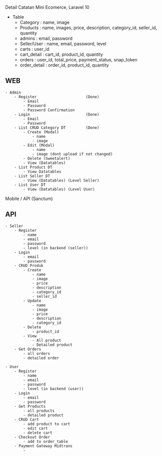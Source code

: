 Detail Catatan
Mini Ecomerce, Laravel 10
- Table
	- Category 		: name, image
	- Products 		: name, images, price, description, category_id, seller_id, quantity
	- admins 		: email, password
	- Seller/User 	: name, email, password, level
	- carts			: user_id
	- cart_detail	: cart_id, product_id, quantity
	- orders		: user_id, total_price, payment_status, snap_token
	- order_detail	: order_id, product_id, quantity

## WEB
	- Admin
		- Register						(Done)
			- Email
			- Password
			- Password Confirmation
		- Login 						(Done)
			- Email
			- Password
		- List CRUD Category DT			(Done)
			- Create (Modal)
				- name
				- image
			- Edit (Modal)
				- name
				- image (dont upload if not changed)
			- Delete (Sweetalert)
			- View (Datatables)
		- List Product DT
			- View Datatables
		- List Seller DT
			- View (Datatables) (Level Seller)
		- List User DT
			- View (Datatables) (Level User)
		
Mobile / API (Sanctum)
## API
	- Seller
		- Register
			- name
			- email
			- password
			- level (in backend (seller))
		- Login
			- email
			- password
		- CRUD Produk
			- Create
				- name
				- image
				- price
				- description
				- category_id
				- seller_id
			- Update
				- name
				- image
				- price
				- description
				- category_id
			- Delete
				- product_id
			- View
				- All product
				- Detailed product
		- Get Orders
			- all orders
			- detailed order
		
	- User
		- Register
			- name
			- email
			- password
			- level (in backend (user))
		- Login
			- email
			- password
		- Get Products
			- all products
			- detailed product
		- CRUD Cart
			- add product to cart
			- edit cart
			- delete cart
		- Checkout Order
			- add to order_table
		- Payment Gateway Midtrans
			- 